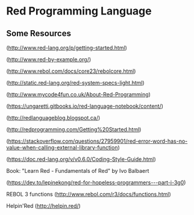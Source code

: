 # Red Programming Language

## Some Resources

(http://www.red-lang.org/p/getting-started.html)

(http://www.red-by-example.org/)

(http://www.rebol.com/docs/core23/rebolcore.html)

(http://static.red-lang.org/red-system-specs-light.html)

(http://www.mycode4fun.co.uk/About-Red-Programming)

(https://ungaretti.gitbooks.io/red-language-notebook/content/)

(http://redlanguageblog.blogspot.ca/)

(http://redprogramming.com/Getting%20Started.html)

(https://stackoverflow.com/questions/27959901/red-error-word-has-no-value-when-calling-external-library-function)

(https://doc.red-lang.org/v/v0.6.0/Coding-Style-Guide.html)

Book: "Learn Red - Fundamentals of Red" by Ivo Balbaert

(https://dev.to/lepinekong/red-for-hopeless-programmers---part-i-3g0)

REBOL 3 functions
(http://www.rebol.com/r3/docs/functions.html)

Helpin'Red (http://helpin.red/)
